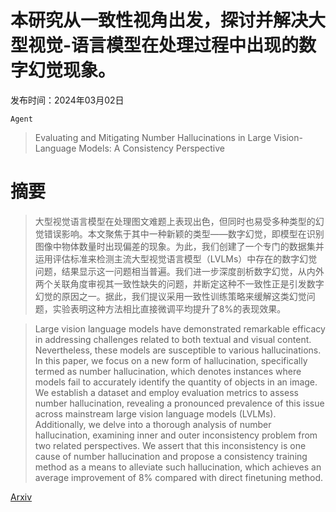 # 本研究从一致性视角出发，探讨并解决大型视觉-语言模型在处理过程中出现的数字幻觉现象。

发布时间：2024年03月02日

`Agent`

> Evaluating and Mitigating Number Hallucinations in Large Vision-Language Models: A Consistency Perspective

# 摘要

> 大型视觉语言模型在处理图文难题上表现出色，但同时也易受多种类型的幻觉错误影响。本文聚焦于其中一种新颖的类型——数字幻觉，即模型在识别图像中物体数量时出现偏差的现象。为此，我们创建了一个专门的数据集并运用评估标准来检测主流大型视觉语言模型（LVLMs）中存在的数字幻觉问题，结果显示这一问题相当普遍。我们进一步深度剖析数字幻觉，从内外两个关联角度审视其一致性缺失的问题，并断定这种不一致性正是引发数字幻觉的原因之一。据此，我们提议采用一致性训练策略来缓解这类幻觉问题，实验表明这种方法相比直接微调平均提升了8\%的表现效果。

> Large vision language models have demonstrated remarkable efficacy in addressing challenges related to both textual and visual content. Nevertheless, these models are susceptible to various hallucinations. In this paper, we focus on a new form of hallucination, specifically termed as number hallucination, which denotes instances where models fail to accurately identify the quantity of objects in an image. We establish a dataset and employ evaluation metrics to assess number hallucination, revealing a pronounced prevalence of this issue across mainstream large vision language models (LVLMs). Additionally, we delve into a thorough analysis of number hallucination, examining inner and outer inconsistency problem from two related perspectives. We assert that this inconsistency is one cause of number hallucination and propose a consistency training method as a means to alleviate such hallucination, which achieves an average improvement of 8\% compared with direct finetuning method.

[Arxiv](https://arxiv.org/abs/2403.01373)